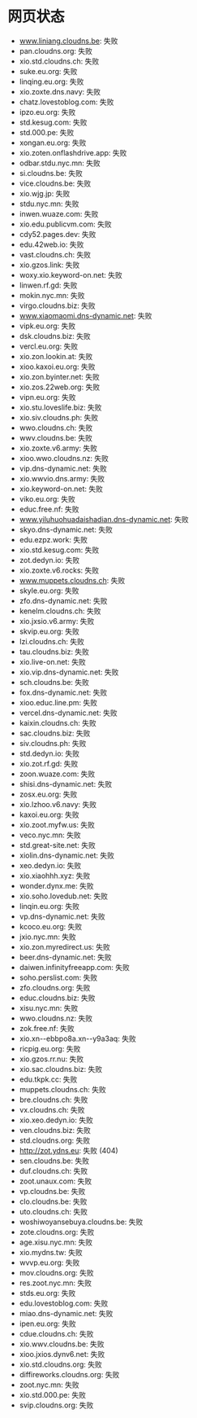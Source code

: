 # 网页状态
- www.liniang.cloudns.be: 失败
- pan.cloudns.org: 失败
- xio.std.cloudns.ch: 失败
- suke.eu.org: 失败
- linqing.eu.org: 失败
- xio.zoxte.dns.navy: 失败
- chatz.lovestoblog.com: 失败
- ipzo.eu.org: 失败
- std.kesug.com: 失败
- std.000.pe: 失败
- xongan.eu.org: 失败
- xio.zoten.onflashdrive.app: 失败
- odbar.stdu.nyc.mn: 失败
- si.cloudns.be: 失败
- vice.cloudns.be: 失败
- xio.wjg.jp: 失败
- stdu.nyc.mn: 失败
- inwen.wuaze.com: 失败
- xio.edu.publicvm.com: 失败
- cdy52.pages.dev: 失败
- edu.42web.io: 失败
- vast.cloudns.ch: 失败
- xio.gzos.link: 失败
- woxy.xio.keyword-on.net: 失败
- linwen.rf.gd: 失败
- mokin.nyc.mn: 失败
- virgo.cloudns.biz: 失败
- www.xiaomaomi.dns-dynamic.net: 失败
- vipk.eu.org: 失败
- dsk.cloudns.biz: 失败
- vercl.eu.org: 失败
- xio.zon.lookin.at: 失败
- xioo.kaxoi.eu.org: 失败
- xio.zon.byinter.net: 失败
- xio.zos.22web.org: 失败
- vipn.eu.org: 失败
- xio.stu.loveslife.biz: 失败
- xio.siv.cloudns.ph: 失败
- wwo.cloudns.ch: 失败
- wwv.cloudns.be: 失败
- xio.zoxte.v6.army: 失败
- xioo.wwo.cloudns.nz: 失败
- vip.dns-dynamic.net: 失败
- xio.wwvio.dns.army: 失败
- xio.keyword-on.net: 失败
- viko.eu.org: 失败
- educ.free.nf: 失败
- www.yiluhuohuadaishadian.dns-dynamic.net: 失败
- skyo.dns-dynamic.net: 失败
- edu.ezpz.work: 失败
- xio.std.kesug.com: 失败
- zot.dedyn.io: 失败
- xio.zoxte.v6.rocks: 失败
- www.muppets.cloudns.ch: 失败
- skyle.eu.org: 失败
- zfo.dns-dynamic.net: 失败
- kenelm.cloudns.ch: 失败
- xio.jxsio.v6.army: 失败
- skvip.eu.org: 失败
- lzi.cloudns.ch: 失败
- tau.cloudns.biz: 失败
- xio.live-on.net: 失败
- xio.vip.dns-dynamic.net: 失败
- sch.cloudns.be: 失败
- fox.dns-dynamic.net: 失败
- xioo.educ.line.pm: 失败
- vercel.dns-dynamic.net: 失败
- kaixin.cloudns.ch: 失败
- sac.cloudns.biz: 失败
- siv.cloudns.ph: 失败
- std.dedyn.io: 失败
- xio.zot.rf.gd: 失败
- zoon.wuaze.com: 失败
- shisi.dns-dynamic.net: 失败
- zosx.eu.org: 失败
- xio.lzhoo.v6.navy: 失败
- kaxoi.eu.org: 失败
- xio.zoot.myfw.us: 失败
- veco.nyc.mn: 失败
- std.great-site.net: 失败
- xiolin.dns-dynamic.net: 失败
- xeo.dedyn.io: 失败
- xio.xiaohhh.xyz: 失败
- wonder.dynx.me: 失败
- xio.soho.lovedub.net: 失败
- linqin.eu.org: 失败
- vp.dns-dynamic.net: 失败
- kcoco.eu.org: 失败
- jxio.nyc.mn: 失败
- xio.zon.myredirect.us: 失败
- beer.dns-dynamic.net: 失败
- daiwen.infinityfreeapp.com: 失败
- soho.perslist.com: 失败
- zfo.cloudns.org: 失败
- educ.cloudns.biz: 失败
- xisu.nyc.mn: 失败
- wwo.cloudns.nz: 失败
- zok.free.nf: 失败
- xio.xn--ebbpo8a.xn--y9a3aq: 失败
- ricpig.eu.org: 失败
- xio.gzos.rr.nu: 失败
- xio.sac.cloudns.biz: 失败
- edu.tkpk.cc: 失败
- muppets.cloudns.ch: 失败
- bre.cloudns.ch: 失败
- vx.cloudns.ch: 失败
- xio.xeo.dedyn.io: 失败
- ven.cloudns.biz: 失败
- std.cloudns.org: 失败
- http://zot.ydns.eu: 失败 (404)
- sen.cloudns.be: 失败
- duf.cloudns.ch: 失败
- zoot.unaux.com: 失败
- vp.cloudns.be: 失败
- clo.cloudns.be: 失败
- uto.cloudns.ch: 失败
- woshiwoyansebuya.cloudns.be: 失败
- zote.cloudns.org: 失败
- age.xisu.nyc.mn: 失败
- xio.mydns.tw: 失败
- wvvp.eu.org: 失败
- mov.cloudns.org: 失败
- res.zoot.nyc.mn: 失败
- stds.eu.org: 失败
- edu.lovestoblog.com: 失败
- miao.dns-dynamic.net: 失败
- ipen.eu.org: 失败
- cdue.cloudns.ch: 失败
- xio.wwv.cloudns.be: 失败
- xioo.jxios.dynv6.net: 失败
- xio.std.cloudns.org: 失败
- diffireworks.cloudns.org: 失败
- zoot.nyc.mn: 失败
- xio.std.000.pe: 失败
- svip.cloudns.org: 失败
